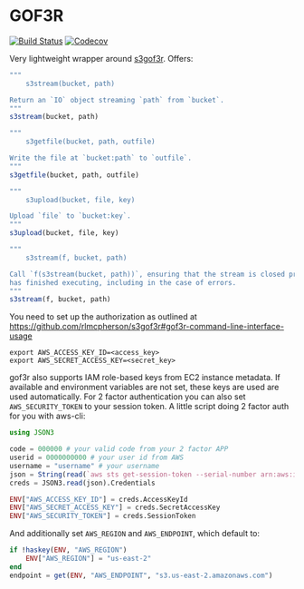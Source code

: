 # GOF3R

[![Build Status](https://travis-ci.com/beacon-biosignals/GOF3R.jl.svg?branch=master)](https://travis-ci.com/SimonDanisch/GOF3R.jl)
[![Codecov](https://codecov.io/gh/beacon-biosignals/GOF3R.jl/branch/master/graph/badge.svg)](https://codecov.io/gh/beacon-biosignals/GOF3R.jl)

Very lightweight wrapper around [s3gof3r](https://github.com/rlmcpherson/s3gof3r).
Offers:

```julia
"""
    s3stream(bucket, path)

Return an `IO` object streaming `path` from `bucket`.
"""
s3stream(bucket, path)

"""
    s3getfile(bucket, path, outfile)

Write the file at `bucket:path` to `outfile`.
"""
s3getfile(bucket, path, outfile)

"""
    s3upload(bucket, file, key)

Upload `file` to `bucket:key`.
"""
s3upload(bucket, file, key)

"""
    s3stream(f, bucket, path)

Call `f(s3stream(bucket, path))`, ensuring that the stream is closed properly once `f`
has finished executing, including in the case of errors.
"""
s3stream(f, bucket, path)
```

You need to set up the authorization as outlined at https://github.com/rlmcpherson/s3gof3r#gof3r-command-line-interface-usage
```
export AWS_ACCESS_KEY_ID=<access_key>
export AWS_SECRET_ACCESS_KEY=<secret_key>
```
gof3r also supports IAM role-based keys from EC2 instance metadata. If available and environment variables are not set, these keys are used are used automatically.
For 2 factor authentication you can also set `AWS_SECURITY_TOKEN` to your session token.
A little script doing 2 factor auth for you with aws-cli:

```julia
using JSON3

code = 000000 # your valid code from your 2 factor APP
userid = 0000000000 # your user id from AWS
username = "username" # your username
json = String(read(`aws sts get-session-token --serial-number arn:aws:iam::$(userid):mfa/$(username) --token-code $code --profile=main`))
creds = JSON3.read(json).Credentials

ENV["AWS_ACCESS_KEY_ID"] = creds.AccessKeyId
ENV["AWS_SECRET_ACCESS_KEY"] = creds.SecretAccessKey
ENV["AWS_SECURITY_TOKEN"] = creds.SessionToken
```

And additionally set `AWS_REGION` and `AWS_ENDPOINT`, which default to:
```julia
if !haskey(ENV, "AWS_REGION")
    ENV["AWS_REGION"] = "us-east-2"
end
endpoint = get(ENV, "AWS_ENDPOINT", "s3.us-east-2.amazonaws.com")
```
